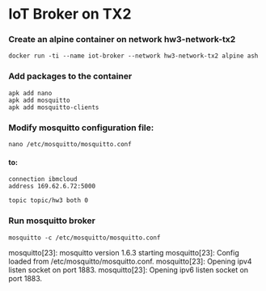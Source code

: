 # IoT Broker on TX2

### Create an alpine container on network hw3-network-tx2

```docker run -ti --name iot-broker --network hw3-network-tx2 alpine ash```


### Add packages to the container

```
apk add nano
apk add mosquitto
apk add mosquitto-clients
```

### Modify mosquitto configuration file:
```nano /etc/mosquitto/mosquitto.conf```

#### to:
```
connection ibmcloud
address 169.62.6.72:5000

topic topic/hw3 both 0
```
### Run mosquitto broker
```mosquitto -c /etc/mosquitto/mosquitto.conf```

mosquitto[23]: mosquitto version 1.6.3 starting
mosquitto[23]: Config loaded from /etc/mosquitto/mosquitto.conf.
mosquitto[23]: Opening ipv4 listen socket on port 1883.
mosquitto[23]: Opening ipv6 listen socket on port 1883.


